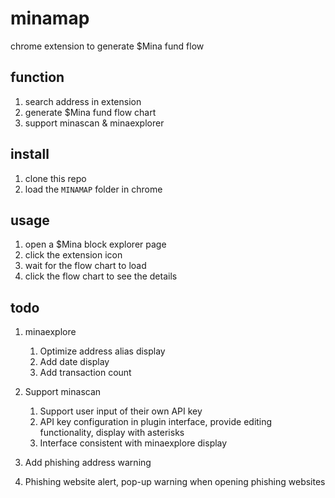 # minamap
chrome extension to generate $Mina fund flow

## function

1. search address in extension
2. generate $Mina fund flow chart
3. support minascan & minaexplorer

## install

1. clone this repo
2. load the `MINAMAP` folder in chrome

## usage

1. open a $Mina block explorer page
2. click the extension icon
3. wait for the flow chart to load
4. click the flow chart to see the details


## todo

1. minaexplore
    1. Optimize address alias display
    2. Add date display
    3. Add transaction count

2. Support minascan
    1. Support user input of their own API key
    2. API key configuration in plugin interface, provide editing functionality, display with asterisks
    3. Interface consistent with minaexplore display

3. Add phishing address warning

4. Phishing website alert, pop-up warning when opening phishing websites



